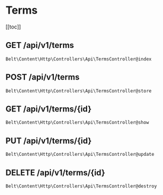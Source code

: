# Terms

[[toc]]

## GET /api/v1/terms

`Belt\Content\Http\Controllers\Api\TermsController@index`

## POST /api/v1/terms

`Belt\Content\Http\Controllers\Api\TermsController@store`

## GET /api/v1/terms/{id}

`Belt\Content\Http\Controllers\Api\TermsController@show`

## PUT /api/v1/terms/{id}

`Belt\Content\Http\Controllers\Api\TermsController@update`

## DELETE /api/v1/terms/{id}

`Belt\Content\Http\Controllers\Api\TermsController@destroy`
